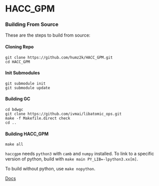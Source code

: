 # HACC_GPM

### Building From Source
These are the steps to build from source:
#### Cloning Repo
```
git clone https://github.com/humz2k/HACC_GPM.git
cd HACC_GPM
```
#### Init Submodules
```
git submodule init
git submodule update
```
#### Building GC
```
cd bdwgc
git clone https://github.com/ivmai/libatomic_ops.git
make -f Makefile.direct check
cd ..
```
#### Building HACC_GPM
```
make all
```

`haccgpm` needs `python3` with `camb` and `numpy` installed. To link to a specific version of python, build with `make main PY_LIB=-lpython3.xx[m]`.

To build without python, use `make nopython`.

[Docs](https://humz2k.github.io/HACC_GPM-Docs/)